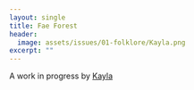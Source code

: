 ```yaml
---
layout: single
title: Fae Forest
header:
  image: assets/issues/01-folklore/Kayla.png
excerpt: ""
---
```


A work in progress by [Kayla](https://www.instagram.com/kla.gustflo/)


